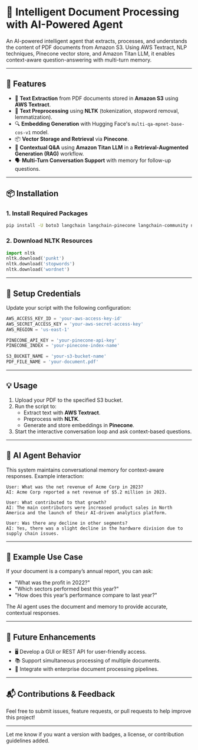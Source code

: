 
# 🧠 Intelligent Document Processing with AI-Powered Agent

An AI-powered intelligent agent that extracts, processes, and understands the content of PDF documents from Amazon S3. Using AWS Textract, NLP techniques, Pinecone vector store, and Amazon Titan LLM, it enables context-aware question-answering with multi-turn memory.

---

## 🚀 Features

- 📄 **Text Extraction** from PDF documents stored in **Amazon S3** using **AWS Textract**.
- 🧹 **Text Preprocessing** using **NLTK** (tokenization, stopword removal, lemmatization).
- 🔍 **Embedding Generation** with Hugging Face's `multi-qa-mpnet-base-cos-v1` model.
- 📦 **Vector Storage and Retrieval** via **Pinecone**.
- 🧠 **Contextual Q&A** using **Amazon Titan LLM** in a **Retrieval-Augmented Generation (RAG)** workflow.
- 🗣️ **Multi-Turn Conversation Support** with memory for follow-up questions.

---

## 📦 Installation

### 1. Install Required Packages

```bash
pip install -U boto3 langchain langchain-pinecone langchain-community nltk sentence-transformers langchain-huggingface
```

### 2. Download NLTK Resources

```python
import nltk
nltk.download('punkt')
nltk.download('stopwords')
nltk.download('wordnet')
```

---

## 🔐 Setup Credentials

Update your script with the following configuration:

```python
AWS_ACCESS_KEY_ID = 'your-aws-access-key-id'
AWS_SECRET_ACCESS_KEY = 'your-aws-secret-access-key'
AWS_REGION = 'us-east-1'

PINECONE_API_KEY = 'your-pinecone-api-key'
PINECONE_INDEX = 'your-pinecone-index-name'

S3_BUCKET_NAME = 'your-s3-bucket-name'
PDF_FILE_NAME = 'your-document.pdf'
```

---

## 💡 Usage

1. Upload your PDF to the specified S3 bucket.
2. Run the script to:
   - Extract text with **AWS Textract**.
   - Preprocess with **NLTK**.
   - Generate and store embeddings in **Pinecone**.
3. Start the interactive conversation loop and ask context-based questions.

---

## 🧠 AI Agent Behavior

This system maintains conversational memory for context-aware responses. Example interaction:

```
User: What was the net revenue of Acme Corp in 2023?
AI: Acme Corp reported a net revenue of $5.2 million in 2023.

User: What contributed to that growth?
AI: The main contributors were increased product sales in North America and the launch of their AI-driven analytics platform.

User: Was there any decline in other segments?
AI: Yes, there was a slight decline in the hardware division due to supply chain issues.
```

---

## 💼 Example Use Case

If your document is a company’s annual report, you can ask:

- "What was the profit in 2022?"
- "Which sectors performed best this year?"
- "How does this year’s performance compare to last year?"

The AI agent uses the document and memory to provide accurate, contextual responses.

---

## 🌱 Future Enhancements

- 🖥️ Develop a GUI or REST API for user-friendly access.
- 📚 Support simultaneous processing of multiple documents.
- 🏢 Integrate with enterprise document processing pipelines.

---

## 📬 Contributions & Feedback

Feel free to submit issues, feature requests, or pull requests to help improve this project!

---

Let me know if you want a version with badges, a license, or contribution guidelines added.
